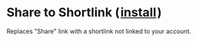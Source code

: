 # Share to Shortlink (&#8202;[install](https://github.com/CertainPerformance/Stack-Exchange-Userscripts/raw/master/Highlight-Comment-Pings/StackShareToShortlink.user.js)&#8202;)

Replaces "Share" link with a shortlink not linked to your account.
